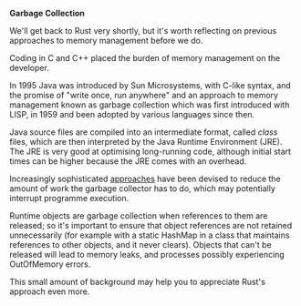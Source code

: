 **Garbage Collection**

We'll get back to Rust very shortly, but it's worth reflecting on previous approaches to memory management before we do.

Coding in C and C++ placed the burden of memory management on the developer. 

In 1995 Java was introduced by Sun Microsystems, with C-like syntax, and the promise of "write once, run anywhere" and an approach to memory management known as garbage collection which was first introduced with LISP, in 1959 and been adopted by various languages since then.

Java source files are compiled into an intermediate format, called _class_ files, which are then interpreted by the Java Runtime Environment (JRE). The JRE is very good at optimising long-running code, although initial start times can be higher because the JRE comes with an overhead.

Increasingly sophisticated [approaches](https://www.freecodecamp.org/news/garbage-collection-in-java-what-is-gc-and-how-it-works-in-the-jvm/) have been devised to reduce the amount of work the garbage collector has to do, which may potentially interrupt programme execution.

Runtime objects are garbage collection when references to them are released; so it's important to ensure that object references are not retained unnecessarily (for example with a static HashMap in a class that maintains references to other objects, and it never clears). Objects that can't be released will lead to memory leaks, and processes possibly experiencing OutOfMemory errors.

This small amount of background may help you to appreciate Rust's approach even more.
